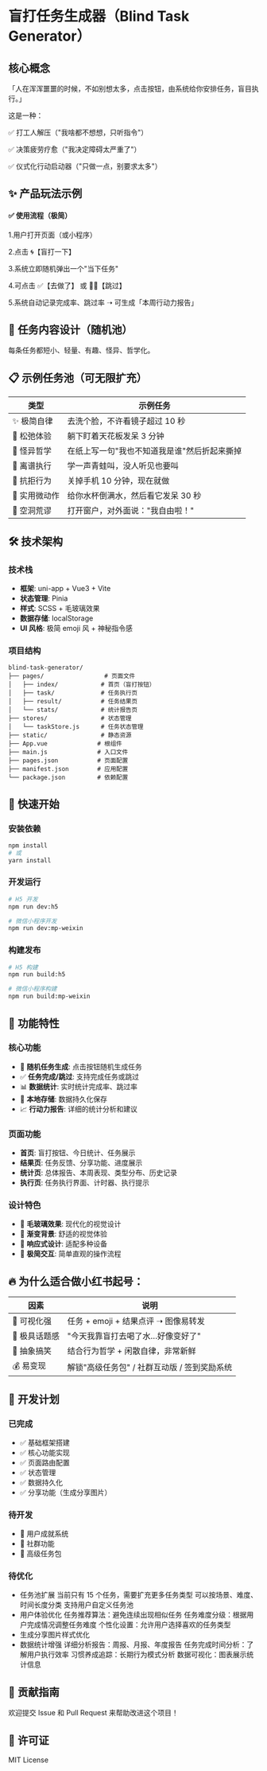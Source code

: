 # 盲打任务生成器（Blind Task Generator）

## 核心概念

「人在浑浑噩噩的时候，不如别想太多，点击按钮，由系统给你安排任务，盲目执行。」

这是一种：

✅ 打工人解压（"我啥都不想想，只听指令"）

✅ 决策疲劳疗愈（"我决定障碍太严重了"）

✅ 仪式化行动启动器（"只做一点，别要求太多"）

## ✨ 产品玩法示例

#### ✅ 使用流程（极简）

1.用户打开页面（或小程序）

2.点击 🌀【盲打一下】

3.系统立即随机弹出一个"当下任务"

4.可点击 ✅【去做了】 或 🙅‍♀️【跳过】

5.系统自动记录完成率、跳过率 ➝ 可生成「本周行动力报告」

## 🎲 任务内容设计（随机池）

每条任务都短小、轻量、有趣、怪异、哲学化。

## 📋 示例任务池（可无限扩充）

| 类型          | 示例任务                                     |
| ------------- | -------------------------------------------- |
| ✨ 极简自律   | 去洗个脸，不许看镜子超过 10 秒               |
| 🧘 松弛体验   | 躺下盯着天花板发呆 3 分钟                    |
| 🎨 怪异哲学   | 在纸上写一句"我也不知道我是谁"然后折起来撕掉 |
| 🐸 离谱执行   | 学一声青蛙叫，没人听见也要叫                 |
| 📵 抗拒行为   | 关掉手机 10 分钟，现在就做                   |
| 🎯 实用微动作 | 给你水杯倒满水，然后看它发呆 30 秒           |
| 📍 空洞荒谬   | 打开窗户，对外面说："我自由啦！"             |

## 🛠 技术架构

### 技术栈

- **框架**: uni-app + Vue3 + Vite
- **状态管理**: Pinia
- **样式**: SCSS + 毛玻璃效果
- **数据存储**: localStorage
- **UI 风格**: 极简 emoji 风 + 神秘指令感

### 项目结构

```
blind-task-generator/
├── pages/                 # 页面文件
│   ├── index/            # 首页（盲打按钮）
│   ├── task/             # 任务执行页
│   ├── result/           # 任务结果页
│   └── stats/            # 统计报告页
├── stores/               # 状态管理
│   └── taskStore.js      # 任务状态管理
├── static/               # 静态资源
├── App.vue              # 根组件
├── main.js              # 入口文件
├── pages.json           # 页面配置
├── manifest.json        # 应用配置
└── package.json         # 依赖配置
```

## 🚀 快速开始

### 安装依赖

```bash
npm install
# 或
yarn install
```

### 开发运行

```bash
# H5 开发
npm run dev:h5

# 微信小程序开发
npm run dev:mp-weixin
```

### 构建发布

```bash
# H5 构建
npm run build:h5

# 微信小程序构建
npm run build:mp-weixin
```

## 📱 功能特性

### 核心功能

- 🎲 **随机任务生成**: 点击按钮随机生成任务
- ✅ **任务完成/跳过**: 支持完成任务或跳过
- 📊 **数据统计**: 实时统计完成率、跳过率
- 💾 **本地存储**: 数据持久化保存
- 📈 **行动力报告**: 详细的统计分析和建议

### 页面功能

- **首页**: 盲打按钮、今日统计、任务展示
- **结果页**: 任务反馈、分享功能、进度展示
- **统计页**: 总体报告、本周表现、类型分布、历史记录
- **执行页**: 任务执行界面、计时器、执行提示

### 设计特色

- 🎨 **毛玻璃效果**: 现代化的视觉设计
- 🌈 **渐变背景**: 舒适的视觉体验
- 📱 **响应式设计**: 适配多种设备
- 🎯 **极简交互**: 简单直观的操作流程

## 🔥 为什么适合做小红书起号：

| 因素          | 说明                                         |
| ------------- | -------------------------------------------- |
| 📸 可视化强   | 任务 + emoji + 结果点评 ➝ 图像易转发         |
| 💬 极具话题感 | "今天我靠盲打去喝了水…好像变好了"            |
| 🧃 抽象搞笑   | 结合行为哲学 + 闲散自律，非常新鲜            |
| 💰 易变现     | 解锁"高级任务包" / 社群互动版 / 签到奖励系统 |

## 📝 开发计划

### 已完成

- ✅ 基础框架搭建
- ✅ 核心功能实现
- ✅ 页面路由配置
- ✅ 状态管理
- ✅ 数据持久化
- ✅ 分享功能（生成分享图片）

### 待开发

- 🔄 用户成就系统
- 🔄 社群功能
- 🔄 高级任务包

### 待优化

- 任务池扩展
  当前只有 15 个任务，需要扩充更多任务类型
  可以按场景、难度、时间长度分类
  支持用户自定义任务池
- 用户体验优化
  任务推荐算法：避免连续出现相似任务
  任务难度分级：根据用户完成情况调整任务难度
  个性化设置：允许用户选择喜欢的任务类型
- 生成分享图片样式优化
- 数据统计增强
  详细分析报告：周报、月报、年度报告
  任务完成时间分析：了解用户执行效率
  习惯养成追踪：长期行为模式分析
  数据可视化：图表展示统计信息

## 🤝 贡献指南

欢迎提交 Issue 和 Pull Request 来帮助改进这个项目！

## 📄 许可证

MIT License
